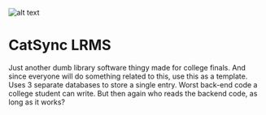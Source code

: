 ![alt text](https://i.imgur.com/RMuc1ki.png)

# CatSync LRMS
Just another dumb library software thingy made for college finals. And since everyone will do something related to this, use this as a template. Uses 3 separate databases to store a single entry. Worst back-end code a college student can write. But then again who reads the backend code, as long as it works? 
